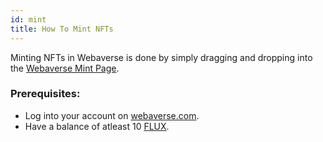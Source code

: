 ```yaml
---
id: mint 
title: How To Mint NFTs 
---
```


Minting NFTs in Webaverse is done by simply dragging and dropping into the [Webaverse Mint Page](https://webaverse.com/mint).

### Prerequisites:
- Log into your account on [webaverse.com](../webaverse/start.md).
- Have a balance of atleast 10 [FLUX](../market/flux-guide.md).
